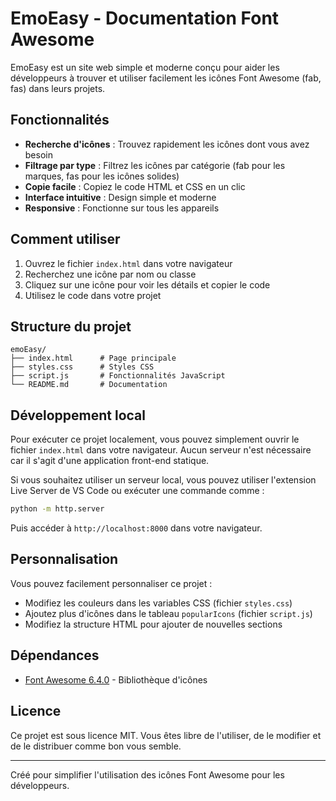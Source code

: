 # EmoEasy - Documentation Font Awesome

EmoEasy est un site web simple et moderne conçu pour aider les développeurs à trouver et utiliser facilement les icônes Font Awesome (fab, fas) dans leurs projets.

## Fonctionnalités

- **Recherche d'icônes** : Trouvez rapidement les icônes dont vous avez besoin
- **Filtrage par type** : Filtrez les icônes par catégorie (fab pour les marques, fas pour les icônes solides)
- **Copie facile** : Copiez le code HTML et CSS en un clic
- **Interface intuitive** : Design simple et moderne
- **Responsive** : Fonctionne sur tous les appareils

## Comment utiliser

1. Ouvrez le fichier `index.html` dans votre navigateur
2. Recherchez une icône par nom ou classe
3. Cliquez sur une icône pour voir les détails et copier le code
4. Utilisez le code dans votre projet

## Structure du projet

```
emoEasy/
├── index.html      # Page principale
├── styles.css      # Styles CSS
├── script.js       # Fonctionnalités JavaScript
└── README.md       # Documentation
```

## Développement local

Pour exécuter ce projet localement, vous pouvez simplement ouvrir le fichier `index.html` dans votre navigateur. Aucun serveur n'est nécessaire car il s'agit d'une application front-end statique.

Si vous souhaitez utiliser un serveur local, vous pouvez utiliser l'extension Live Server de VS Code ou exécuter une commande comme :

```bash
python -m http.server
```

Puis accéder à `http://localhost:8000` dans votre navigateur.

## Personnalisation

Vous pouvez facilement personnaliser ce projet :

- Modifiez les couleurs dans les variables CSS (fichier `styles.css`)
- Ajoutez plus d'icônes dans le tableau `popularIcons` (fichier `script.js`)
- Modifiez la structure HTML pour ajouter de nouvelles sections

## Dépendances

- [Font Awesome 6.4.0](https://fontawesome.com/) - Bibliothèque d'icônes

## Licence

Ce projet est sous licence MIT. Vous êtes libre de l'utiliser, de le modifier et de le distribuer comme bon vous semble.

---

Créé pour simplifier l'utilisation des icônes Font Awesome pour les développeurs.